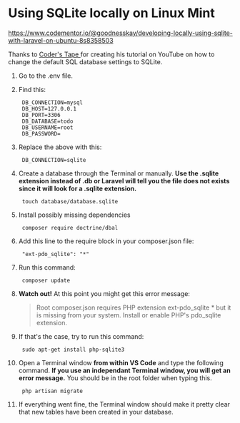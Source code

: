 # Using SQLite locally on Linux Mint

https://www.codementor.io/@goodnesskay/developing-locally-using-sqlite-with-laravel-on-ubuntu-8s8358503

Thanks to [Coder's Tape
](https://www.youtube.com/watch?v=kWmnQvznkUI) for creating his tutorial on YouTube on how to change the default SQL database settings to SQLite.

1. Go to the .env file.
1. Find this:

		DB_CONNECTION=mysql
		DB_HOST=127.0.0.1
		DB_PORT=3306
		DB_DATABASE=todo
		DB_USERNAME=root
		DB_PASSWORD=

1. Replace the above with this:

		DB_CONNECTION=sqlite

1. Create a database through the Terminal or manually. **Use the .sqlite extension instead of .db or Laravel will tell you the file does not exists since it will look for a .sqlite extension.**

        touch database/database.sqlite

1. Install possibly missing dependencies

        composer require doctrine/dbal

1. Add this line to the require block in your composer.json file:

        "ext-pdo_sqlite": "*"

1. Run this command:

        composer update


1. **Watch out!**  At this point you might get this error message:

	> Root composer.json requires PHP extension ext-pdo_sqlite * but it is missing from your system. Install or enable PHP's pdo_sqlite extension.

1. If that's the case, try to run this command:

		sudo apt-get install php-sqlite3

1. Open a Terminal window **from within VS Code** and type the following command. **If you use an independant Terminal window, you will get an error message.** You should be in the root folder when typing this.

        php artisan migrate

1. If everything went fine, the Terminal window should make it pretty clear that new tables have been created in your database.